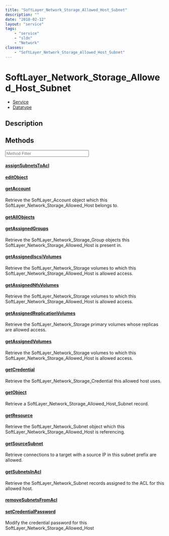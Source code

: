 ```yaml
---
title: "SoftLayer_Network_Storage_Allowed_Host_Subnet"
description: ""
date: "2018-02-12"
layout: "service"
tags:
    - "service"
    - "sldn"
    - "Network"
classes:
    - "SoftLayer_Network_Storage_Allowed_Host_Subnet"
---
```

# SoftLayer_Network_Storage_Allowed_Host_Subnet
<div id='service-datatype'>
    <ul id='sldn-reference-tabs'>
    <li id='service'> <a href='/reference/services/SoftLayer_Network_Storage_Allowed_Host_Subnet' >Service</a></li>    <li id='datatype'> <a href='/reference/datatypes/SoftLayer_Network_Storage_Allowed_Host_Subnet' >Datatype</a></li>
    </ul>
</div>

## Description




        
<div id="properties" class="content service-content">

## Methods

<div class="view-filters">
    <div class="clearfix">
        <div class="search-input-box">
            <input placeholder="Method Filter" onkeyup="titleSearch(inputId='edit-combine', divId='method-div', elementClass='method-row')" 
                type="text" id="edit-combine" value="" size="30" maxlength="128" class="form-text">
        </div>
    </div>
</div>

<div id="method-div">

<div class="method-row">

#### [assignSubnetsToAcl](/reference/services/SoftLayer_Network_Storage_Allowed_Host_Subnet/assignSubnetsToAcl)

</div>

<div class="method-row">

#### [editObject](/reference/services/SoftLayer_Network_Storage_Allowed_Host_Subnet/editObject)

</div>

<div class="method-row">

#### [getAccount](/reference/services/SoftLayer_Network_Storage_Allowed_Host_Subnet/getAccount)
Retrieve the SoftLayer_Account object which this SoftLayer_Network_Storage_Allowed_Host belongs to.
</div>

<div class="method-row">

#### [getAllObjects](/reference/services/SoftLayer_Network_Storage_Allowed_Host_Subnet/getAllObjects)

</div>

<div class="method-row">

#### [getAssignedGroups](/reference/services/SoftLayer_Network_Storage_Allowed_Host_Subnet/getAssignedGroups)
Retrieve the SoftLayer_Network_Storage_Group objects this SoftLayer_Network_Storage_Allowed_Host is present in.
</div>

<div class="method-row">

#### [getAssignedIscsiVolumes](/reference/services/SoftLayer_Network_Storage_Allowed_Host_Subnet/getAssignedIscsiVolumes)
Retrieve the SoftLayer_Network_Storage volumes to which this SoftLayer_Network_Storage_Allowed_Host is allowed access.
</div>

<div class="method-row">

#### [getAssignedNfsVolumes](/reference/services/SoftLayer_Network_Storage_Allowed_Host_Subnet/getAssignedNfsVolumes)
Retrieve the SoftLayer_Network_Storage volumes to which this SoftLayer_Network_Storage_Allowed_Host is allowed access.
</div>

<div class="method-row">

#### [getAssignedReplicationVolumes](/reference/services/SoftLayer_Network_Storage_Allowed_Host_Subnet/getAssignedReplicationVolumes)
Retrieve the SoftLayer_Network_Storage primary volumes whose replicas are allowed access.
</div>

<div class="method-row">

#### [getAssignedVolumes](/reference/services/SoftLayer_Network_Storage_Allowed_Host_Subnet/getAssignedVolumes)
Retrieve the SoftLayer_Network_Storage volumes to which this SoftLayer_Network_Storage_Allowed_Host is allowed access.
</div>

<div class="method-row">

#### [getCredential](/reference/services/SoftLayer_Network_Storage_Allowed_Host_Subnet/getCredential)
Retrieve the SoftLayer_Network_Storage_Credential this allowed host uses.
</div>

<div class="method-row">

#### [getObject](/reference/services/SoftLayer_Network_Storage_Allowed_Host_Subnet/getObject)
Retrieve a SoftLayer_Network_Storage_Allowed_Host_Subnet record.
</div>

<div class="method-row">

#### [getResource](/reference/services/SoftLayer_Network_Storage_Allowed_Host_Subnet/getResource)
Retrieve the SoftLayer_Network_Subnet object which this SoftLayer_Network_Storage_Allowed_Host is referencing.
</div>

<div class="method-row">

#### [getSourceSubnet](/reference/services/SoftLayer_Network_Storage_Allowed_Host_Subnet/getSourceSubnet)
Retrieve connections to a target with a source IP in this subnet prefix are allowed.
</div>

<div class="method-row">

#### [getSubnetsInAcl](/reference/services/SoftLayer_Network_Storage_Allowed_Host_Subnet/getSubnetsInAcl)
Retrieve the SoftLayer_Network_Subnet records assigned to the ACL for this allowed host.
</div>

<div class="method-row">

#### [removeSubnetsFromAcl](/reference/services/SoftLayer_Network_Storage_Allowed_Host_Subnet/removeSubnetsFromAcl)

</div>

<div class="method-row">

#### [setCredentialPassword](/reference/services/SoftLayer_Network_Storage_Allowed_Host_Subnet/setCredentialPassword)
Modify the credential password for this SoftLayer_Network_Storage_Allowed_Host
</div>
</div>

</div>

